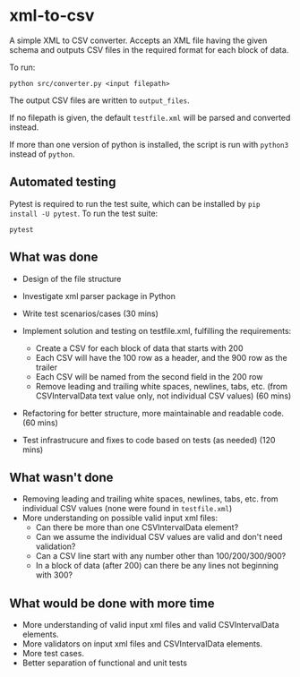 # xml-to-csv

A simple XML to CSV converter. Accepts an XML file having the given schema and outputs CSV files in the required format for each block of data.

To run:
```
python src/converter.py <input filepath>
```
The output CSV files are written to `output_files`.

If no filepath is given, the default `testfile.xml` will be parsed and converted instead.

If more than one version of python is installed, the script is run with `python3` instead of `python`.

## Automated testing
Pytest is required to run the test suite, which can be installed by `pip install -U pytest`. To run the test suite:
```
pytest
```

## What was done
- Design of the file structure
- Investigate xml parser package in Python
- Write test scenarios/cases
(30 mins)

- Implement solution and testing on testfile.xml, fulfilling the requirements:
  - Create a CSV for each block of data that starts with 200
  - Each CSV will have the 100 row as a header, and the 900 row as the trailer
  - Each CSV will be named from the second field in the 200 row
  - Remove leading and trailing white spaces, newlines, tabs, etc. (from CSVIntervalData text value only, not individual CSV values)
(60 mins)

- Refactoring for better structure, more maintainable and readable code.
(60 mins)

- Test infrastrucure and fixes to code based on tests (as needed)
(120 mins)


## What wasn't done
- Removing leading and trailing white spaces, newlines, tabs, etc. from individual CSV values (none were found in `testfile.xml`)
- More understanding on possible valid input xml files: 
  - Can there be more than one CSVIntervalData element? 
  - Can we assume the individual CSV values are valid and don't need validation?
  - Can a CSV line start with any number other than 100/200/300/900? 
  - In a block of data (after 200) can there be any lines not beginning with 300?

## What would be done with more time
- More understanding of valid input xml files and valid CSVIntervalData elements.
- More validators on input xml files and CSVIntervalData elements.
- More test cases.
- Better separation of functional and unit tests
